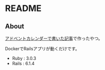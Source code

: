 # README

## About

[アドベントカレンダーで書いた記事](https://qiita.com/Payayayaya/items/7f8e4bf1c6ef868e4015)で作ったやつ。

DockerでRailsアプリが動くだけです。

- Ruby  : 3.0.3
- Rails : 6.1.4

